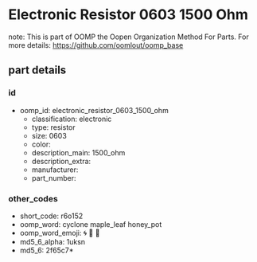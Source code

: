 # Electronic Resistor 0603 1500 Ohm  

note: This is part of OOMP the Oopen Organization Method For Parts. For more details: https://github.com/oomlout/oomp_base

##  part details





### id
* oomp_id: electronic_resistor_0603_1500_ohm
  * classification: electronic
  * type: resistor
  * size: 0603
  * color: 
  * description_main: 1500_ohm
  * description_extra: 
  * manufacturer: 
  * part_number: 

### other_codes
* short_code: r6o152
* oomp_word: cyclone maple_leaf honey_pot
* oomp_word_emoji: :cyclone: :maple_leaf: :honey_pot:
* md5_6_alpha: 1uksn
* md5_6: 2f65c7* 